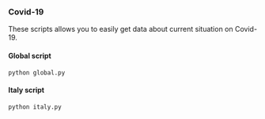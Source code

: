 ### Covid-19

These scripts allows you to easily get data about current situation on Covid-19.

#### Global script

`python global.py`

#### Italy script

`python italy.py` 